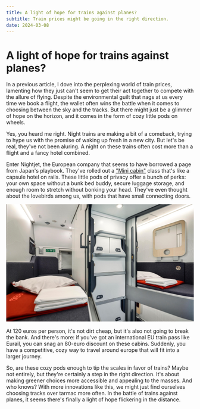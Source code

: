 ```yaml
---
title: A light of hope for trains against planes?
subtitle: Train prices might be going in the right direction.
date: 2024-03-08
---
```


# A light of hope for trains against planes?

In a previous article, I dove into the perplexing world of train prices, lamenting how they just can't seem to get their act together to compete with the allure of flying. Despite the environmental guilt that nags at us every time we book a flight, the wallet often wins the battle when it comes to choosing between the sky and the tracks. But there might just be a glimmer of hope on the horizon, and it comes in the form of cozy little pods on wheels.

Yes, you heard me right. Night trains are making a bit of a comeback, trying to hype us with the promise of waking up fresh in a new city. But let's be real, they've not been aluring. A night on these trains often cost more than a flight and a fancy hotel combined.

Enter Nightjet, the European company that seems to have borrowed a page from Japan's playbook. They've rolled out a ["Mini cabin"](https://www.nightjet.com/komfortkategorien/liegewagen#minicabin) class that's like a capsule hotel on rails. These little pods of privacy offer a bunch of perks: your own space without a bunk bed buddy, secure luggage storage, and enough room to stretch without bonking your head. They've even thought about the lovebirds among us, with pods that have small connecting doors.

![The mini cabin class](../../images/train-cabin.png)

At 120 euros per person, it's not dirt cheap, but it's also not going to break the bank. And there's more: if you've got an international EU train pass like Eurail, you can snag an 80-euro discount on these cabins. Suddenly, you have a competitive, cozy way to travel around europe that will fit into a larger journey.

So, are these cozy pods enough to tip the scales in favor of trains? Maybe not entirely, but they're certainly a step in the right direction. It's about making greener choices more accessible and appealing to the masses. And who knows? With more innovations like this, we might just find ourselves choosing tracks over tarmac more often. In the battle of trains against planes, it seems there's finally a light of hope flickering in the distance.
